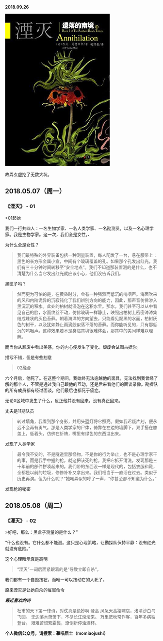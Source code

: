 
          
            
**2018.09.26**



![](img/51001-8db8157af3f250b8.jpg)




故弄玄虚挖了无数大坑。
<h2>2018.05.07（周一）</h2>
<h3>《湮灭》 - 01</h3>
>01起始

我们一行共四人：一名生物学家、一名人类学家、一名勘测员，以及一名心理学家。我是生物学家。这一次，我们全是女性。、



为什么全是女性？
>我们最特殊的外界装备包括一种测量装置，每人配发了一台，悬在腰带上：黑色的长方形金属小盒，中间有个玻璃覆盖的孔。如果那个孔发出红光，我们有三十分钟时间转移至“安全地点”。我们不知道那装置测的是什么，也不清楚为什么当它发出红光就应该小心，他们没告诉我们。



黑匣子吗？
>然而更为可怕的是，在黄昏时分，会有一种强烈而低沉的呜咽声。海面吹来的风和内陆诡异的沉寂钝化了我们辨别方向的能力，因此，那声音仿佛渗入黑沉沉的积水。此处的柏树就浸泡在这积水里。那水，我们甚至可以从中看见自己的脸，水面纹丝不动，仿佛玻璃一样静止，映照出柏树上密密涔涔集结成珠状的灰色苔藓。朝着海洋的方向望去，只能看见黝黑的水面，柏树灰色的树干，以及犹如静止雨滴般似落不落的苔藓。而你能听见的，只有那低沉的呜咽声。这种效果若不是身临其境很难体会，那其中的美同样难以理解。

而当你从颓废中看出美感，你的内心便发生了变化。颓废会试图占据你。



描写不错，但是有些刻意
>02融合

六个月后，他死了。在这整个期间，我始终无法逾越他的面具，无法找到我曾经了解的那个人，不管是通过我自己跟他的互动，还是后来看他们的面谈录像。勘探队的所有成员都有经过面谈，他们最后也都死于癌症。

无论X区域中发生了什么，反正他并没有回来。没有真正回来。



丈夫是11期队员
>转过墙角，我看到那个身影，并用头盔灯将它照亮。假如我迟疑片刻，便永远不会再有勇气。那是人类学家的尸体，倚靠在左边的墙脚下，双手搭在膝盖上，低着头，仿佛在祈祷，嘴里有绿色的东西溢出来。



发现了人类学家
>最令我不安的，不是隧道里那怪物，不是你的行为举止，也不是心理学家干的事，而是我手中握的枪。就这把该死的枪。我把它拆开清洗，发现那是三十年前的部件拼凑起来的。我们带的东西没一样是现代的，包括衣服和鞋，全都是以前的垃圾，修修补补又拿出来。我们相当于一直活在过去。类似于历史再演。但为什么呢？”她嘲弄似的哼了一声，“你甚至都不知道为什么。”



发现枪的秘密
<h2>2018.05.08（周二）</h2>
<h3>《湮灭》 - 02</h3>
>好吧，那么：黑盒子测量的是什么？”

“什么也没有。它什么都不能测。这只是心理策略，让勘探队保持平静：没有红光就没有危险。”



这个心理暗示真是高明
>“湮灭”一词后面紧跟着的是“导致立即自杀”。

我们都有一个自毁按钮，而唯一可以按动它的人死了。



原来湮灭是让她自杀的催眠命令


***最近喜欢的诗***
>杜甫的天下第一律诗，对仗真是绝妙啊
登高
风急天高猿啸哀，渚清沙白鸟飞回。
无边落木萧萧下，不尽长江滚滚来。
万里悲秋常作客，百年多病独登台。
艰难苦恨繁霜鬓，潦倒新停浊酒杯。




**个人微信公众号，请搜索：摹喵居士（momiaojushi）**

          
        